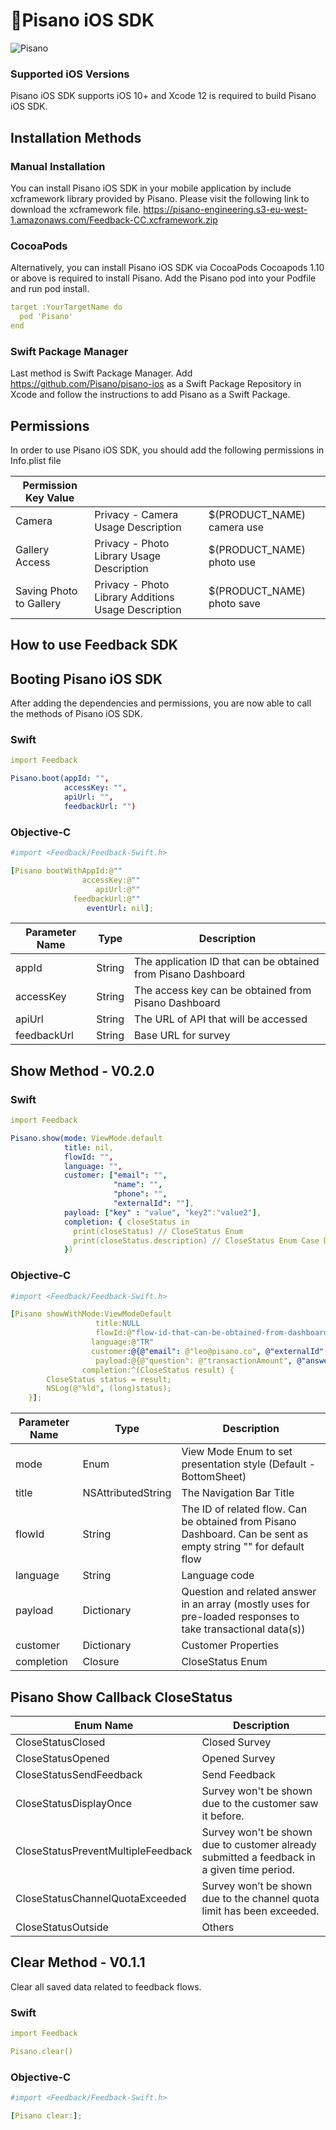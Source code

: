 # 📱Pisano iOS SDK 

![Pisano](https://uploads-ssl.webflow.com/5e9d7bd18a5e0bd38464b9e9/5f742e0de73aac75ef30e725_Pisano.png)

### Supported iOS Versions
Pisano iOS SDK supports iOS 10+ and Xcode 12 is required to build Pisano iOS SDK.

## Installation Methods

### Manual Installation
You can install Pisano iOS SDK in your mobile application by include xcframework library provided by Pisano. Please visit the following link to download the xcframework file.
https://pisano-engineering.s3-eu-west-1.amazonaws.com/Feedback-CC.xcframework.zip

### CocoaPods

Alternatively, you can install Pisano iOS SDK via CocoaPods
Cocoapods 1.10 or above is required to install Pisano. Add the Pisano pod into your Podfile and run pod install.

```yaml
target :YourTargetName do 
  pod 'Pisano'
end
```

### Swift Package Manager
Last method is Swift Package Manager.
Add https://github.com/Pisano/pisano-ios as a Swift Package Repository in Xcode and follow the instructions to add Pisano as a Swift Package.

## Permissions

In order to use Pisano iOS SDK, you should add the following permissions in Info.plist file

| Permission Key Value | | |
| ------- | --- | --- |
| Camera | Privacy - Camera Usage Description | $(PRODUCT_NAME) camera use |
| Gallery Access | Privacy - Photo Library Usage Description | $(PRODUCT_NAME) photo use |
| Saving Photo to Gallery | Privacy - Photo Library Additions Usage Description | $(PRODUCT_NAME) photo save |

## How to use Feedback SDK
## Booting Pisano iOS SDK

After adding the dependencies and permissions, you are now able to call the methods of Pisano iOS SDK.

### Swift

```yaml
import Feedback

Pisano.boot(appId: "", 
            accessKey: "",
            apiUrl: "",
            feedbackUrl: "")
```

### Objective-C

```yaml
#import <Feedback/Feedback-Swift.h>

[Pisano bootWithAppId:@""
                accessKey:@""
                   apiUrl:@""
              feedbackUrl:@""
                 eventUrl: nil];
```

| Parameter Name | Type  | Description  |
| ------- | --- | --- |
| appId  | String | The application ID that can be obtained from Pisano Dashboard  |
| accessKey  | String | The access key can be obtained from Pisano Dashboard |
| apiUrl  | String | The URL of API that will be accessed |
| feedbackUrl  | String | Base URL for survey |

## Show Method - V0.2.0

### Swift

```yaml
import Feedback

Pisano.show(mode: ViewMode.default
            title: nil,
            flowId: "",
            language: "",
            customer: ["email": "",
                       "name": "",
                       "phone": "",
                       "externalId": ""],
            payload: ["key" : "value", "key2":"value2"],
            completion: { closeStatus in
              print(closeStatus) // CloseStatus Enum
              print(closeStatus.description) // CloseStatus Enum Case Description
            })
```

### Objective-C

```yaml
#import <Feedback/Feedback-Swift.h>

[Pisano showWithMode:ViewModeDefault
                   title:NULL
                   flowId:@"flow-id-that-can-be-obtained-from-dashboard"
                  language:@"TR"
                  customer:@{@"email": @"leo@pisano.co", @"externalId": @"123"}
                   payload:@{@"question": @"transactionAmount", @"answer": @"100.20"}
                completion:^(CloseStatus result) {
        CloseStatus status = result;
        NSLog(@"%ld", (long)status);
    }];
```

| Parameter  Name | Type  | Description  |
| ------- | --- | --- |
| mode | Enum | View Mode Enum to set presentation style (Default - BottomSheet) |
| title | NSAttributedString | The Navigation Bar Title |
| flowId | String | The ID of related flow. Can be obtained from Pisano Dashboard. Can be sent as empty string "" for default flow |
| language | String | Language code |
| payload | Dictionary  | Question and related answer in an array (mostly uses for pre-loaded responses to take transactional data(s))  |
| customer | Dictionary | Customer Properties |
| completion | Closure | CloseStatus Enum |

## Pisano Show Callback CloseStatus

| Enum  Name | Description  |
| ------- | --- | 
| CloseStatusClosed | Closed Survey  |
| CloseStatusOpened | Opened Survey | 
| CloseStatusSendFeedback  | Send Feedback   |
| CloseStatusDisplayOnce  | Survey won't be shown due to the customer saw it before.  |
| CloseStatusPreventMultipleFeedback  | Survey won't be shown due to customer already submitted a feedback in a given time period.  |
| CloseStatusChannelQuotaExceeded | Survey won’t be shown due to the channel quota limit has been exceeded. |
| CloseStatusOutside | Others |

## Clear Method - V0.1.1
Clear all saved data related to feedback flows.

### Swift

```yaml
import Feedback

Pisano.clear()
```

### Objective-C

```yaml
#import <Feedback/Feedback-Swift.h>

[Pisano clear:];
```
